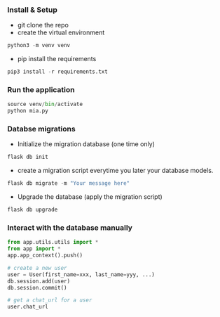 
### Install & Setup
* git clone the repo
* create the virtual environment
```python
python3 -m venv venv
```
* pip install the requirements
```python
pip3 install -r requirements.txt
```
### Run the application
```python 
source venv/bin/activate
python mia.py
```
### Databse migrations
* Initialize the migration database (one time only)
```python
flask db init
```
* create a migration script everytime you later your database 
models.
```python
flask db migrate -m "Your message here"
```
* Upgrade the database (apply the migration script)
```python
flask db upgrade
```

### Interact with the database manually
```python
from app.utils.utils import *
from app import *
app.app_context().push()

# create a new user
user = User(first_name=xxx, last_name=yyy, ...)
db.session.add(user)
db.session.commit()

# get a chat_url for a user
user.chat_url
```